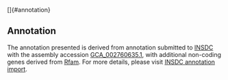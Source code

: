 []{#annotation}

Annotation
----------

The annotation presented is derived from annotation submitted to
[INSDC](http://www.insdc.org) with the assembly accession
[GCA\_002760635.1](http://www.ebi.ac.uk/ena/data/view/GCA_002760635.1),
with additional non-coding genes derived from
[Rfam](http://rfam.xfam.org/). For more details, please visit [INSDC
annotation
import](http://ensemblgenomes.org/info/data/insdc_annotation).
